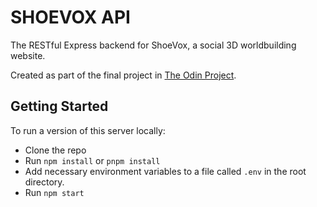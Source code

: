 # SHOEVOX API

The RESTful Express backend for ShoeVox, a social 3D worldbuilding website.

Created as part of the final project in [The Odin Project](https://www.theodinproject.com).

## Getting Started

To run a version of this server locally:

- Clone the repo
- Run `npm install` or `pnpm install`
- Add necessary environment variables to a file called `.env` in the root directory.
- Run `npm start`
